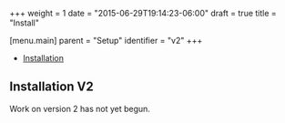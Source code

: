 +++
weight = 1
date = "2015-06-29T19:14:23-06:00"
draft = true
title = "Install"

[menu.main]
parent = "Setup"
identifier = "v2"
+++

- [Installation](#installation)

<a name="installation"></a>
## Installation V2

Work on version 2 has not yet begun.
